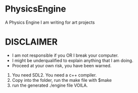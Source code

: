 # PhysicsEngine
A Physics Engine I am writing for art projects


# DISCLAIMER
- I am not responsible if you OR I break your computer.
- I might be underqualified to explain anything that I am doing.
- Proceed at your own risk, you have been warned.

1. You need SDL2. You need a c++ compiler.
2. Copy into the folder, run the make file with $make
3. run the generated ./engine file
VOILA.

